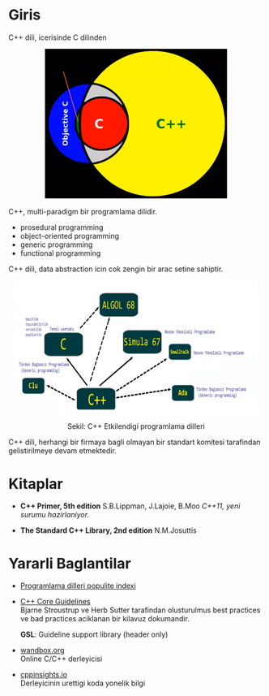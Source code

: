 
# Giris

C++ dili, icerisinde C dilinden 

<p align="center"><img src="res/img/01_c_cpp.png" width="360"/></p>

C++, multi-paradigm bir programlama dilidir.

* prosedural programming
* object-oriented programming
* generic programming 
* functional programming

C++ dili, data abstraction icin cok zengin bir arac setine sahiptir.

<p align="center">
  <img src="res/img/01_cpp_rel.png" width="480px"/><br/>
  Sekil: C++ Etkilendigi programlama dilleri
</p>

C++ dili, herhangi bir firmaya bagli olmayan bir standart komitesi tarafindan gelistirilmeye devam etmektedir.

# Kitaplar

* **C++ Primer, 5th edition**
  S.B.Lippman, J.Lajoie, B.Moo
  *C++11, yeni surumu hazirlaniyor.*
        
* **The Standard C++ Library, 2nd edition**
  N.M.Josuttis


# Yararli Baglantilar

* [Programlama dilleri populite indexi](https://www.tiobe.com/tiobe-index/)  

* [C++ Core Guidelines](https://isocpp.github.io/CppCoreGuidelines/CppCoreGuidelines)  
  Bjarne Stroustrup ve Herb Sutter tarafindan olusturulmus best practices ve bad practices aciklanan bir kilavuz dokumandir.  
 
  **GSL**: Guideline support library (header only)

* [wandbox.org](https://wandbox.org/)  
  Online C/C++ derleyicisi
  
* [cppinsights.io](https://cppinsights.io/)  
  Derleyicinin urettigi koda yonelik bilgi

<!-- 
C dilinde tekrar edilmesi gereken konular
==========================================

* C'den gelen operatorler
* Operatorlerin urettigi degerler
* Operatorlerin yanetkileri ve seq pt
* Operatorler ile olusturulan ifadelerin deger kategorisi
* Ozellikle sizeof ve ?: operatorleri
* Comma operatoru
* ++x ve --x operatorleri C'de rvalue, C++'da lvalue
* x-- ve x-- operatorleri rvalue expr
* +x integral promotion gerceklestirirken ayrica lvalue expr rvalue cevirir.
* Sequence pt olusturan operatorler:
  * && ||   ilk operandlarindan sonra
  * ?: expr eval edildikten sonra
  * , operatorunun sol operandindan sonra
* Adres alan fonksiyonlar:
* const anahtar sozcugu ve pointerlar
* adres donduren fonksiyonlar
* string literalleri
* type alias declarations (typedef)
* pointer aritmetigi
* pointerlar ve karsilastirma yontemleri
* pointer dizileri
* pointer to pointer
* void pointerlar ve kullanim alanlari
  * `void *` turu ile `void**` arasindaki fark
* fonksiyon pointerlari
  * fonksiyon pointerlarinin dizileri
  * function returning function pointers
  * callback 
* Multi-dimensional arrays
  * Fonksiyonlara gonderilmesi
* Dinamik bellek yonetimi
* array decay / function to pointer conversion 

-->